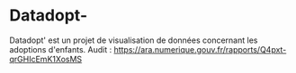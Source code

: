# Datadopt-
Datadopt' est un projet de visualisation de données concernant les adoptions d'enfants.
Audit : https://ara.numerique.gouv.fr/rapports/Q4pxt-qrGHIcEmK1XosMS
